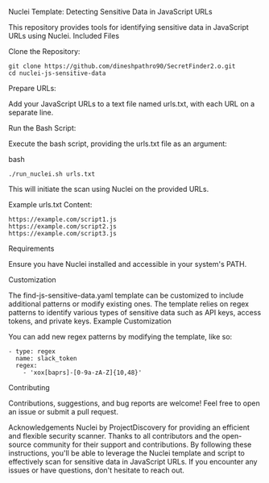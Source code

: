 Nuclei Template: Detecting Sensitive Data in JavaScript URLs

This repository provides tools for identifying sensitive data in JavaScript URLs using Nuclei.
Included Files


Clone the Repository:

    git clone https://github.com/dineshpathro90/SecretFinder2.o.git
    cd nuclei-js-sensitive-data


Prepare URLs:

Add your JavaScript URLs to a text file named urls.txt, with each URL on a separate line.



Run the Bash Script:

Execute the bash script, providing the urls.txt file as an argument:


bash

    ./run_nuclei.sh urls.txt
This will initiate the scan using Nuclei on the provided URLs.


Example urls.txt Content:

    https://example.com/script1.js
    https://example.com/script2.js
    https://example.com/script3.js


Requirements

Ensure you have Nuclei installed and accessible in your system's PATH.


Customization

The find-js-sensitive-data.yaml template can be customized to include additional patterns or modify existing ones. The template relies on regex patterns to identify various types of sensitive data such as API keys, access tokens, and private keys.
Example Customization

You can add new regex patterns by modifying the template, like so:

    - type: regex 
      name: slack_token 
      regex: 
        - 'xox[baprs]-[0-9a-zA-Z]{10,48}'

Contributing

Contributions, suggestions, and bug reports are welcome! Feel free to open an issue or submit a pull request.


Acknowledgements
    Nuclei by ProjectDiscovery for providing an efficient and flexible security scanner.
    Thanks to all contributors and the open-source community for their support and contributions.
By following these instructions, you'll be able to leverage the Nuclei template and script to effectively scan for sensitive data in JavaScript URLs. If you encounter any issues or have questions, don't hesitate to reach out.

